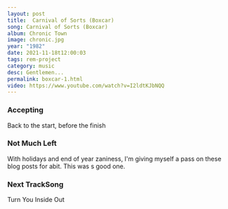 ```yaml
---
layout: post
title:  Carnival of Sorts (Boxcar)
song: Carnival of Sorts (Boxcar)
album: Chronic Town
image: chronic.jpg
year: "1982"
date: 2021-11-18t12:00:03
tags: rem-project
category: music
desc: Gentlemen...
permalink: boxcar-1.html
video: https://www.youtube.com/watch?v=I2ldtKJbNQQ
---
```


### Accepting

Back to the start, before the finish

### Not Much Left

With holidays and end of year zaniness, I'm giving myself a pass on these blog posts for abit. This was s good one.

### Next TrackSong

Turn You Inside Out

